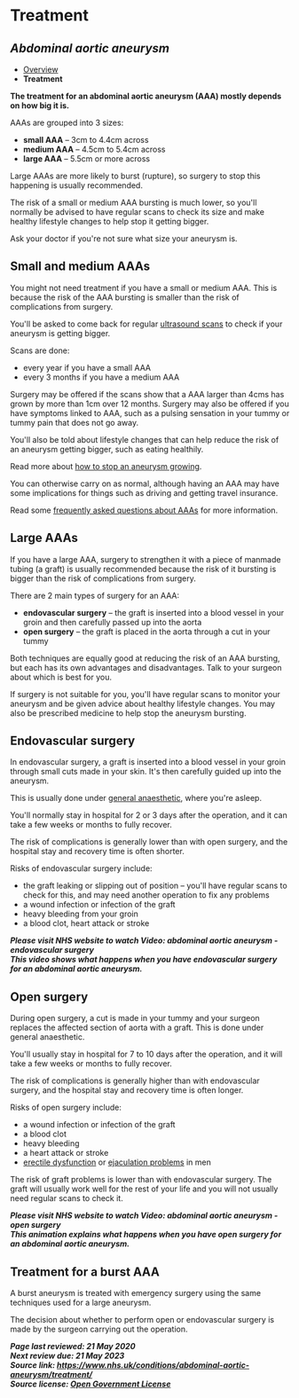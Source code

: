 <!-- AAA/Abdominal aortic aneurysm -->

# **Treatment**

## *Abdominal aortic aneurysm*

- [Overview](abdominal-aortic-aneurysm.md)
- **Treatment**

**The treatment for an abdominal aortic aneurysm (AAA) mostly depends on how big it is.**

AAAs are grouped into 3 sizes:

- **small AAA** – 3cm to 4.4cm across
- **medium AAA** – 4.5cm to 5.4cm across
- **large AAA** – 5.5cm or more across

Large AAAs are more likely to burst (rupture), so surgery to stop this happening is usually recommended.

The risk of a small or medium AAA bursting is much lower, so you'll normally be advised to have regular scans to check its size and make healthy lifestyle changes to help stop it getting bigger.

Ask your doctor if you're not sure what size your aneurysm is.



## Small and medium AAAs

You might not need treatment if you have a small or medium AAA. This is because the risk of the AAA bursting is smaller than the risk of complications from surgery.

You'll be asked to come back for regular [ultrasound scans](ultrasound-scan.md) to check if your aneurysm is getting bigger.

Scans are done:

- every year if you have a small AAA
- every 3 months if you have a medium AAA

Surgery may be offered if the scans show that a AAA larger than 4cms has grown by more than 1cm over 12 months. Surgery may also be offered if you have symptoms linked to AAA, such as a pulsing sensation in your tummy or tummy pain that does not go away.

You'll also be told about lifestyle changes that can help reduce the risk of an aneurysm getting bigger, such as eating healthily.

Read more about [how to stop an aneurysm growing](https://www.nhs.uk/conditions/abdominal-aortic-aneurysm/#prevention).

You can otherwise carry on as normal, although having an AAA may have some implications for things such as driving and getting travel insurance.

Read some [frequently asked questions about AAAs](https://www.nhs.uk/conditions/abdominal-aortic-aneurysm-screening/faqs/) for more information.



## Large AAAs

If you have a large AAA, surgery to strengthen it with a piece of manmade tubing (a graft) is usually recommended because the risk of it bursting is bigger than the risk of complications from surgery.

There are 2 main types of surgery for an AAA:

- **endovascular surgery** – the graft is inserted into a blood vessel in your groin and then carefully passed up into the aorta
- **open surgery** – the graft is placed in the aorta through a cut in your tummy

Both techniques are equally good at reducing the risk of an AAA bursting, but each has its own advantages and disadvantages. Talk to your surgeon about which is best for you.

If surgery is not suitable for you, you'll have regular scans to monitor your aneurysm and be given advice about healthy lifestyle changes. You may also be prescribed medicine to help stop the aneurysm bursting.



## Endovascular surgery

In endovascular surgery, a graft is inserted into a blood vessel in your groin through small cuts made in your skin. It's then carefully guided up into the aneurysm.

This is usually done under [general anaesthetic](https://www.nhs.uk/conditions/general-anaesthesia/), where you're asleep.

You'll normally stay in hospital for 2 or 3 days after the operation, and it can take a few weeks or months to fully recover.

The risk of complications is generally lower than with open surgery, and the hospital stay and recovery time is often shorter.

Risks of endovascular surgery include:

- the graft leaking or slipping out of position – you'll have regular scans to check for this, and may need another operation to fix any problems
- a wound infection or infection of the graft
- heavy bleeding from your groin
- a blood clot, heart attack or stroke

***Please visit NHS website to watch Video: abdominal aortic aneurysm - endovascular surgery***  
***This video shows what happens when you have endovascular surgery for an abdominal aortic aneurysm.***



## Open surgery

During open surgery, a cut is made in your tummy and your surgeon replaces the affected section of aorta with a graft. This is done under general anaesthetic.

You'll usually stay in hospital for 7 to 10 days after the operation, and it will take a few weeks or months to fully recover.

The risk of complications is generally higher than with endovascular surgery, and the hospital stay and recovery time is often longer.

Risks of open surgery include:

- a wound infection or infection of the graft
- a blood clot
- heavy bleeding
- a heart attack or stroke
- [erectile dysfunction](https://www.nhs.uk/conditions/erection-problems-erectile-dysfunction/) or [ejaculation problems](https://www.nhs.uk/conditions/ejaculation-problems/) in men

The risk of graft problems is lower than with endovascular surgery. The graft will usually work well for the rest of your life and you will not usually need regular scans to check it.

***Please visit NHS website to watch Video: abdominal aortic aneurysm - open surgery***  
***This animation explains what happens when you have open surgery for an abdominal aortic aneurysm.***



## Treatment for a burst AAA

A burst aneurysm is treated with emergency surgery using the same techniques used for a large aneurysm.

The decision about whether to perform open or endovascular surgery is made by the surgeon carrying out the operation.

***Page last reviewed: 21 May 2020  
Next review due: 21 May 2023  
Source link: <https://www.nhs.uk/conditions/abdominal-aortic-aneurysm/treatment/>  
Source license: [Open Government License](http://www.nationalarchives.gov.uk/doc/open-government-licence/version/3/)***